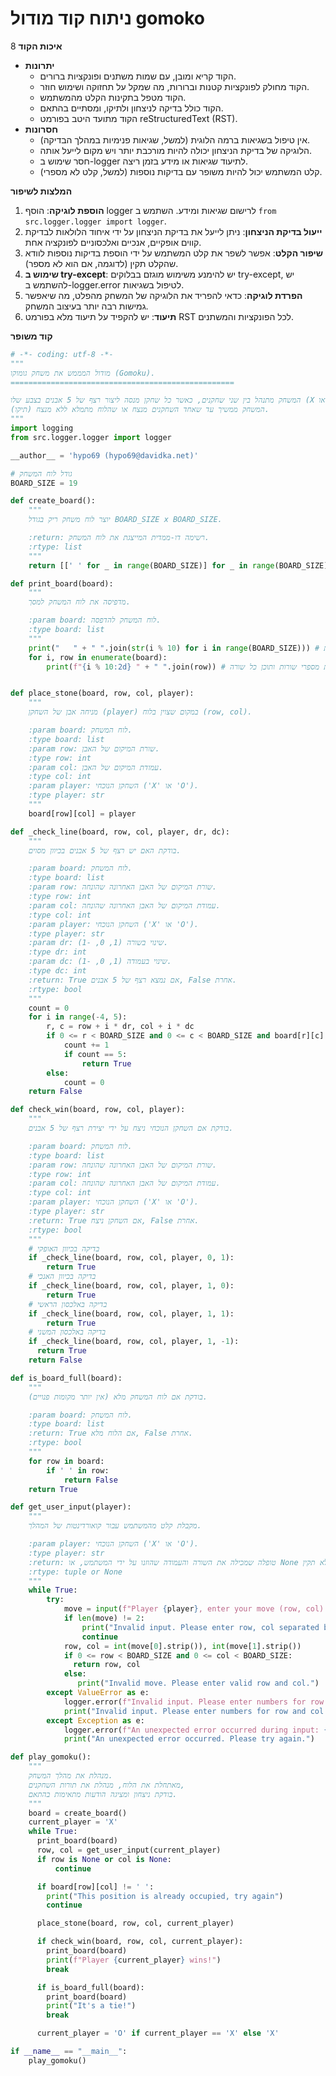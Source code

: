 # ניתוח קוד מודול gomoko

**איכות הקוד**
8
-   **יתרונות**
    *   הקוד קריא ומובן, עם שמות משתנים ופונקציות ברורים.
    *   הקוד מחולק לפונקציות קטנות וברורות, מה שמקל על תחזוקה ושימוש חוזר.
    *   הקוד מטפל בתקינות הקלט מהמשתמש.
    *   הקוד כולל בדיקה לניצחון ולתיקו, ומסתיים בהתאם.
    *   הקוד מתועד היטב בפורמט reStructuredText (RST).
-   **חסרונות**
    *   אין טיפול בשגיאות ברמה הלוגית (למשל, שגיאות פנימיות במהלך הבדיקה).
    *   הלוגיקה של בדיקת הניצחון יכולה להיות מורכבת יותר ויש מקום לייעל אותה.
    *   חסר שימוש ב-logger לתיעוד שגיאות או מידע בזמן ריצה.
    *   קלט המשתמש יכול להיות משופר עם בדיקות נוספות (למשל, קלט לא מספרי).

**המלצות לשיפור**

1.  **הוספת לוגיקה**: הוסף logger לרישום שגיאות ומידע. השתמש ב `from src.logger.logger import logger`.
2.  **ייעול בדיקת הניצחון**: ניתן לייעל את בדיקת הניצחון על ידי איחוד הלולאות לבדיקת קווים אופקיים, אנכיים ואלכסוניים לפונקציה אחת.
3.  **שיפור הקלט**: אפשר לשפר את קלט המשתמש על ידי הוספת בדיקות נוספות לוודא שהקלט תקין (לדוגמה, אם הוא לא מספר).
4.  **שימוש ב try-except**: יש להימנע משימוש מוגזם בבלוקים try-except, יש להשתמש ב-logger.error לטיפול בשגיאות.
5.  **הפרדת לוגיקה**: כדאי להפריד את הלוגיקה של המשחק מהפלט, מה שיאפשר גמישות רבה יותר בעיצוב המשחק.
6.  **תיעוד**: יש להקפיד על תיעוד מלא בפורמט RST לכל הפונקציות והמשתנים.

**קוד משופר**

```python
# -*- coding: utf-8 -*-
"""
מודול המממש את משחק גומוקו (Gomoku).
==================================================

המשחק מתנהל בין שני שחקנים, כאשר כל שחקן מנסה ליצור רצף של 5 אבנים בצבע שלו (X או O) על לוח בגודל 19x19.
המשחק ממשיך עד שאחד השחקנים מנצח או שהלוח מתמלא ללא מנצח (תיקו).
"""
import logging
from src.logger.logger import logger

__author__ = 'hypo69 (hypo69@davidka.net)'

# גודל לוח המשחק
BOARD_SIZE = 19

def create_board():
    """
    יוצר לוח משחק ריק בגודל BOARD_SIZE x BOARD_SIZE.

    :return: רשימה דו-ממדית המייצגת את לוח המשחק.
    :rtype: list
    """
    return [[' ' for _ in range(BOARD_SIZE)] for _ in range(BOARD_SIZE)]

def print_board(board):
    """
    מדפיסה את לוח המשחק למסך.

    :param board: לוח המשחק להדפסה.
    :type board: list
    """
    print("   " + " ".join(str(i % 10) for i in range(BOARD_SIZE))) # הדפסת מספרי עמודות
    for i, row in enumerate(board):
        print(f"{i % 10:2d} " + " ".join(row)) # הדפסת מספרי שורות ותוכן כל שורה


def place_stone(board, row, col, player):
    """
    מניחה אבן של השחקן (player) במקום שצוין בלוח (row, col).

    :param board: לוח המשחק.
    :type board: list
    :param row: שורת המיקום של האבן.
    :type row: int
    :param col: עמודת המיקום של האבן.
    :type col: int
    :param player: השחקן הנוכחי ('X' או 'O').
    :type player: str
    """
    board[row][col] = player

def _check_line(board, row, col, player, dr, dc):
    """
    בודקת האם יש רצף של 5 אבנים בכיוון מסוים.

    :param board: לוח המשחק.
    :type board: list
    :param row: שורת המיקום של האבן האחרונה שהונחה.
    :type row: int
    :param col: עמודת המיקום של האבן האחרונה שהונחה.
    :type col: int
    :param player: השחקן הנוכחי ('X' או 'O').
    :type player: str
    :param dr: שינוי בשורה (1, 0, -1).
    :type dr: int
    :param dc: שינוי בעמודה (1, 0, -1).
    :type dc: int
    :return: True אם נמצא רצף של 5 אבנים, False אחרת.
    :rtype: bool
    """
    count = 0
    for i in range(-4, 5):
        r, c = row + i * dr, col + i * dc
        if 0 <= r < BOARD_SIZE and 0 <= c < BOARD_SIZE and board[r][c] == player:
            count += 1
            if count == 5:
                return True
        else:
            count = 0
    return False

def check_win(board, row, col, player):
    """
    בודקת אם השחקן הנוכחי ניצח על ידי יצירת רצף של 5 אבנים.

    :param board: לוח המשחק.
    :type board: list
    :param row: שורת המיקום של האבן האחרונה שהונחה.
    :type row: int
    :param col: עמודת המיקום של האבן האחרונה שהונחה.
    :type col: int
    :param player: השחקן הנוכחי ('X' או 'O').
    :type player: str
    :return: True אם השחקן ניצח, False אחרת.
    :rtype: bool
    """
    # בדיקה בכיוון האופקי
    if _check_line(board, row, col, player, 0, 1):
        return True
    # בדיקה בכיוון האנכי
    if _check_line(board, row, col, player, 1, 0):
        return True
    # בדיקה באלכסון הראשי
    if _check_line(board, row, col, player, 1, 1):
        return True
    # בדיקה באלכסון המשני
    if _check_line(board, row, col, player, 1, -1):
      return True
    return False

def is_board_full(board):
    """
    בודקת אם לוח המשחק מלא (אין יותר מקומות פנויים).

    :param board: לוח המשחק.
    :type board: list
    :return: True אם הלוח מלא, False אחרת.
    :rtype: bool
    """
    for row in board:
        if ' ' in row:
            return False
    return True

def get_user_input(player):
    """
    מקבלת קלט מהמשתמש עבור קואורדינטות של המהלך.

    :param player: השחקן הנוכחי ('X' או 'O').
    :type player: str
    :return: טופלה שמכילה את השורה והעמודה שהוזנו על ידי המשתמש, או None אם הקלט לא תקין.
    :rtype: tuple or None
    """
    while True:
        try:
            move = input(f"Player {player}, enter your move (row, col): ").split(',')
            if len(move) != 2:
                print("Invalid input. Please enter row, col separated by a comma.")
                continue
            row, col = int(move[0].strip()), int(move[1].strip())
            if 0 <= row < BOARD_SIZE and 0 <= col < BOARD_SIZE:
              return row, col
            else:
               print("Invalid move. Please enter valid row and col.")
        except ValueError as e:
            logger.error(f"Invalid input. Please enter numbers for row and col. Error: {e}")
            print("Invalid input. Please enter numbers for row and col.")
        except Exception as e:
            logger.error(f"An unexpected error occurred during input: {e}", exc_info=True)
            print("An unexpected error occurred. Please try again.")

def play_gomoku():
    """
    מנהלת את מהלך המשחק.
    מאתחלת את הלוח, מנהלת את תורות השחקנים,
    בודקת ניצחון ומציגה הודעות מתאימות בהתאם.
    """
    board = create_board()
    current_player = 'X'
    while True:
      print_board(board)
      row, col = get_user_input(current_player)
      if row is None or col is None:
          continue

      if board[row][col] != ' ':
        print("This position is already occupied, try again")
        continue

      place_stone(board, row, col, current_player)

      if check_win(board, row, col, current_player):
        print_board(board)
        print(f"Player {current_player} wins!")
        break

      if is_board_full(board):
        print_board(board)
        print("It's a tie!")
        break

      current_player = 'O' if current_player == 'X' else 'X'

if __name__ == "__main__":
    play_gomoku()
```